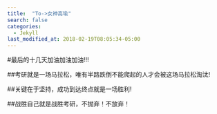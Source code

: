 ```yaml
---
title:  "To->女神高瑜"
search: false
categories: 
  - Jekyll
last_modified_at: 2018-02-19T08:05:34-05:00
---
```

#最后的十几天加油加油加油!!!

##考研就是一场马拉松，唯有半路跌倒不能爬起的人才会被这场马拉松淘汰!

##关键在于坚持，成功到达终点就是一场胜利!

##战胜自己就是战胜考研，不抛弃！不放弃！

